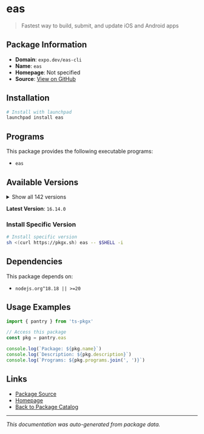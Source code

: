 # eas

> Fastest way to build, submit, and update iOS and Android apps

## Package Information

- **Domain**: `expo.dev/eas-cli`
- **Name**: `eas`
- **Homepage**: Not specified
- **Source**: [View on GitHub](https://github.com/pkgxdev/pantry/tree/main/projects/expo.dev/eas-cli/package.yml)

## Installation

```bash
# Install with launchpad
launchpad install eas
```

## Programs

This package provides the following executable programs:

- `eas`

## Available Versions

<details>
<summary>Show all 142 versions</summary>

- `16.14.0`, `16.13.4`, `16.13.3`, `16.13.2`, `16.13.1`
- `16.13.0`, `16.12.0`, `16.11.0`, `16.10.1`, `16.10.0`
- `16.9.0`, `16.8.0`, `16.7.2`, `16.7.1`, `16.7.0`
- `16.6.2`, `16.6.1`, `16.6.0`, `16.5.0`, `16.4.2`
- `16.4.1`, `16.4.0`, `16.3.3`, `16.3.2`, `16.3.1`
- `16.3.0`, `16.2.2`, `16.2.1`, `16.2.0`, `16.1.0`
- `16.0.1`, `16.0.0`, `15.0.15`, `15.0.14`, `15.0.13`
- `15.0.12`, `15.0.11`, `15.0.10`, `15.0.9`, `15.0.8`
- `15.0.7`, `15.0.6`, `15.0.5`, `15.0.4`, `15.0.3`
- `15.0.2`, `15.0.1`, `15.0.0`, `14.7.1`, `14.7.0`
- `14.6.0`, `14.5.0`, `14.4.1`, `14.4.0`, `14.3.1`
- `14.3.0`, `14.2.0`, `14.1.0`, `14.0.3`, `14.0.2`
- `14.0.1`, `14.0.0`, `13.4.2`, `13.4.1`, `13.4.0`
- `13.3.0`, `13.2.3`, `13.2.2`, `13.2.1`, `13.2.0`
- `13.1.1`, `13.1.0`, `13.0.1`, `13.0.0`, `12.6.2`
- `12.6.1`, `12.6.0`, `12.5.4`, `12.5.3`, `12.5.2`
- `12.5.1`, `12.5.0`, `12.4.1`, `12.4.0`, `12.3.0`
- `12.2.0`, `12.1.1`, `12.1.0`, `12.0.0`, `11.0.3`
- `11.0.2`, `11.0.1`, `11.0.0`, `10.2.4`, `10.2.3`
- `10.2.2`, `10.2.1`, `10.2.0`, `10.1.1`, `10.1.0`
- `10.0.3`, `10.0.2`, `10.0.1`, `10.0.0`, `9.2.0`
- `9.1.0`, `9.0.10`, `9.0.9`, `9.0.8`, `9.0.7`
- `9.0.6`, `9.0.5`, `9.0.4`, `9.0.3`, `9.0.2`
- `9.0.1`, `9.0.0`, `8.0.0`, `7.8.5`, `7.8.4`
- `7.8.3`, `7.8.2`, `7.8.1`, `7.8.0`, `7.7.0`
- `7.6.2`, `7.6.1`, `7.6.0`, `7.5.0`, `7.4.0`
- `7.3.0`, `7.2.0`, `7.1.3`, `7.1.2`, `7.1.1`
- `7.1.0`, `7.0.0`, `6.1.0`, `6.0.0`, `5.9.3`
- `5.9.2`, `5.9.1`

</details>

**Latest Version**: `16.14.0`

### Install Specific Version

```bash
# Install specific version
sh <(curl https://pkgx.sh) eas -- $SHELL -i
```

## Dependencies

This package depends on:

- `nodejs.org^18.18 || >=20`

## Usage Examples

```typescript
import { pantry } from 'ts-pkgx'

// Access this package
const pkg = pantry.eas

console.log(`Package: ${pkg.name}`)
console.log(`Description: ${pkg.description}`)
console.log(`Programs: ${pkg.programs.join(', ')}`)
```

## Links

- [Package Source](https://github.com/pkgxdev/pantry/tree/main/projects/expo.dev/eas-cli/package.yml)
- [Homepage](#)
- [Back to Package Catalog](../../../package-catalog.md)

---

*This documentation was auto-generated from package data.*
